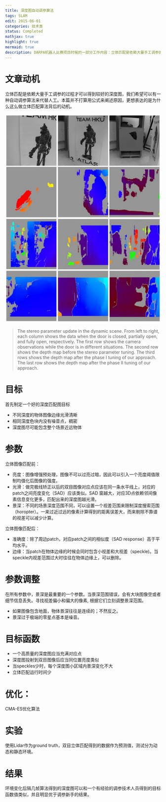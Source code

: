 ```yaml
---
title: 深度图自动调参算法
tags: SLAM
edit: 2015-06-01
categories: 技术类
status: Completed
mathjax: true
highlight: true
mermaid: true
description: DARPA机器人比赛项目时候的一部分工作内容：立体匹配是依赖大量手工调参的过程才可以得到较好的深度图，我们希望可以有一种自动调参算法来代替人工。
---
```


# 文章动机
立体匹配是依赖大量手工调参的过程才可以得到较好的深度图，我们希望可以有一种自动调参算法来代替人工。本篇并不打算用公式来阐述原因，更想表达的是为什么这么做立体匹配算法背后的动机。

![caption](https://github.com/Hummmm/Hummmm.github.io/blob/master/_posts/2015-06-01-Depth-Tuning/depth.png?raw=true)
> The stereo parameter update in the dynamic scene. From left to right, each column shows the data when the door is closed, partially open, and fully open, respectively. The first row shows the camera observations while the door is in different situations. The second row shows the depth map before the stereo parameter tuning. The third rows shows the depth map after the phase I tuning of our approach. The last row shows the depth map after the phase II tuning of our approach.

# 目标
首先制定一个好的深度匹配图目标
- 不同深度的物体图像边缘光滑清晰
- 相同深度色块内没有噪音点，稠密
- 深度图尽可能包含整个场景近远物体

# 参数 
立体图像匹配前：
- 亮度：图像增强预处理，图像不可以过亮过暗，因此可以引入一个亮度阈值限制均值化后图像的强度。
- 光滑：做完极线矫正以后的双目图像对应点应该在同一条水平线上，对应的patch之间亮度变化（SAD）应该类似。SAD 窗越大，对应3D点依赖邻间像素信息变化更多，匹配出来的深度图越光滑。
- 景深：不同的场景深度范围不同，可以设置一个视差范围来限制深度搜索范围（horopter）。一来过近过远的像素计算得到的距离误差大，而来剔除不靠谱的视差可以减少计算。

立体图像匹配后：
- 准确度：除了周边patch，对应patch之间的相似度（SAD response）高于平均水平。
- 边缘：当patch在物体边缘的时候会同时包含小视差和大视差（speckle)。当speckle内视差范围过大时往往在物体边缘上，可以删除。


# 参数调整
在所有参数中，景深是最重要的一个参数。当景深范围错误，会有大块图像空或者细节信息丢失。寻找视差偏小和偏大的像素, 根据它们立刻调整景深范围。
- 如果图像包含地面，物体景深往往是连续的；不然反之。
- 景深过于极端的零星点基本是噪音。

# 目标函数
- 一个高质量的深度图应当充满对应点
- 深度图投射到双目图像后应当同位置亮度类似
- 当speckles少时，每个深度图小区域内景深变化不大
- 立体匹配运行时间少

# 优化：
CMA-ES优化算法

# 实验
使用Lidar作为ground truth，双目立体匹配得到的数据作为预测值，测试分为动态和静态环境。

# 结果

环境变化后隔几帧算法得到的深度图可以和一个有经验的调参技术人员得到的目标函数值类似，并且明显优于调参新手的结果。























